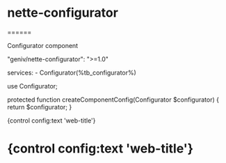 # nette-configurator
======

Configurator component

"geniv/nette-configurator": ">=1.0"

services:
	- Configurator(%tb_configurator%)

use Configurator;

protected function createComponentConfig(Configurator $configurator)
 {
     return $configurator;
 }


{control config:text 'web-title'}

<h1 n:if="$presenter['config']->isEnableText('web-title')">{control config:text 'web-title'}</h1>
